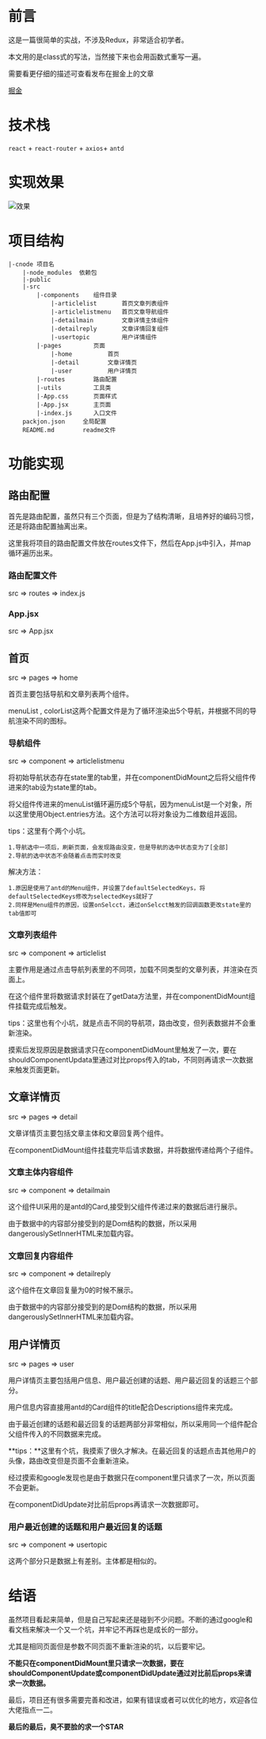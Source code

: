 # 前言

这是一篇很简单的实战，不涉及Redux，非常适合初学者。

本文用的是class式的写法，当然接下来也会用函数式重写一遍。

需要看更仔细的描述可查看发布在掘金上的文章

[掘金](https://juejin.im/post/6866433022627938318#heading-18)

# 技术栈
`react` + `react-router` + `axios`+ `antd`

# 实现效果

![效果](https://p6-juejin.byteimg.com/tos-cn-i-k3u1fbpfcp/ae56e31ed7bb465c8c438d935b4e26cf~tplv-k3u1fbpfcp-zoom-1.image)

# 项目结构

```
|-cnode 项目名
    |-node_modules  依赖包
    |-public  
    |-src  
        |-components    组件目录
            |-articlelist		首页文章列表组件
            |-articlelistmenu   首页文章导航组件
            |-detailmain        文章详情主体组件
            |-detailreply       文章详情回复组件
            |-usertopic      	用户详情组件
        |-pages         页面
            |-home          首页
            |-detail        文章详情页
            |-user        	用户详情页
        |-routes        路由配置
        |-utils         工具类
       	|-App.css		页面样式
        |-App.jsx       主页面
        |-index.js      入口文件
    packjon.json     全局配置
    README.md        readme文件
```

# 功能实现

## 路由配置
首先是路由配置，虽然只有三个页面，但是为了结构清晰，且培养好的编码习惯，还是将路由配置抽离出来。

这里我将项目的路由配置文件放在routes文件下，然后在App.js中引入，并map循环遍历出来。

### 路由配置文件

src => routes => index.js


### App.jsx

src => App.jsx

## 首页

src => pages => home

首页主要包括导航和文章列表两个组件。

menuList , colorList这两个配置文件是为了循环渲染出5个导航，并根据不同的导航渲染不同的图标。 

### 导航组件

src => component => articlelistmenu 

将初始导航状态存在state里的tab里，并在componentDidMount之后将父组件传进来的tab设为state里的tab。

将父组件传进来的menuList循环遍历成5个导航，因为menuList是一个对象，所以这里使用Object.entries方法。这个方法可以将对象设为二维数组并返回。

tips：这里有个两个小坑。

	1.导航选中一项后，刷新页面，会发现路由没变，但是导航的选中状态变为了[全部]
	2.导航的选中状态不会随着点击而实时改变
解决方法：
	
    1.原因是使用了antd的Menu组件，并设置了defaultSelectedKeys，将defaultSelectedKeys修改为selectedKeys就好了
    2.同样是Menu组件的原因，设置onSelcct，通过onSelcct触发的回调函数更改state里的tab值即可

### 文章列表组件

src => component => articlelist

主要作用是通过点击导航列表里的不同项，加载不同类型的文章列表，并渲染在页面上。

在这个组件里将数据请求封装在了getData方法里，并在componentDidMount组件挂载完成后触发。

tips：这里也有个小坑，就是点击不同的导航项，路由改变，但列表数据并不会重新渲染。

摸索后发现原因是数据请求只在componentDidMount里触发了一次，要在shouldComponentUpdata里通过对比props传入的tab，不同则再请求一次数据来触发页面更新。

## 文章详情页

src => pages => detail

文章详情页主要包括文章主体和文章回复两个组件。

在componentDidMount组件挂载完毕后请求数据，并将数据传递给两个子组件。

### 文章主体内容组件

src => component => detailmain

这个组件UI采用的是antd的Card,接受到父组件传递过来的数据后进行展示。

由于数据中的内容部分接受到的是Dom结构的数据，所以采用dangerouslySetInnerHTML来加载内容。

### 文章回复内容组件

src => component => detailreply

这个组件在文章回复量为0的时候不展示。

由于数据中的内容部分接受到的是Dom结构的数据，所以采用dangerouslySetInnerHTML来加载内容。

## 用户详情页

src => pages => user

用户详情页主要包括用户信息、用户最近创建的话题、用户最近回复的话题三个部分。

用户信息内容直接用antd的Card组件的title配合Descriptions组件来完成。

由于最近创建的话题和最近回复的话题两部分非常相似，所以采用同一个组件配合父组件传入的不同数据来完成。

**tips：**这里有个坑，我摸索了很久才解决。在最近回复的话题点击其他用户的头像，路由改变但是页面不会重新渲染。

经过摸索和google发现也是由于数据只在component里只请求了一次，所以页面不会更新。

在componentDidUpdate对比前后props再请求一次数据即可。

### 用户最近创建的话题和用户最近回复的话题

src => component => usertopic

这两个部分只是数据上有差别。主体都是相似的。


# 结语

虽然项目看起来简单，但是自己写起来还是碰到不少问题。不断的通过google和看文档来解决一个又一个坑，并牢记不再踩也是成长的一部分。

尤其是相同页面但是参数不同页面不重新渲染的坑，以后要牢记。

**不能只在componentDidMount里只请求一次数据，要在shouldComponentUpdate或componentDidUpdate通过对比前后props来请求一次数据。**

最后，项目还有很多需要完善和改进，如果有错误或者可以优化的地方，欢迎各位大佬指点一二。

**最后的最后，臭不要脸的求一个STAR**
